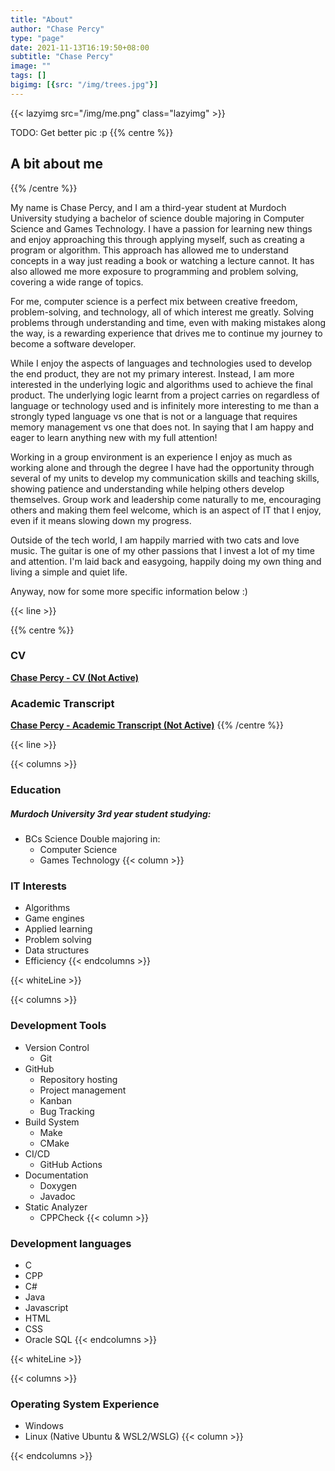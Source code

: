 ```yaml
---
title: "About"
author: "Chase Percy"
type: "page"
date: 2021-11-13T16:19:50+08:00
subtitle: "Chase Percy"
image: ""
tags: []
bigimg: [{src: "/img/trees.jpg"}]
---
```


{{< lazyimg src="/img/me.png" class="lazyimg" >}}

TODO: Get better pic :p
{{% centre %}}
## A bit about me
{{% /centre %}}

My name is Chase Percy, and I am a third-year student at Murdoch University studying a bachelor of science double 
majoring in Computer Science and Games Technology.
I have a passion for learning new things and enjoy approaching this through applying myself, such as creating a 
program or algorithm. This approach has allowed me to understand concepts in a way just reading a book or watching
a lecture cannot. It has also allowed me more exposure to programming and problem solving, covering a wide range of 
topics. 

For me, computer science is a perfect mix between creative freedom, problem-solving,
and technology, all of which interest me greatly. Solving problems through understanding and
time, even with making mistakes along the way, is a rewarding experience that drives me to
continue my journey to become a software developer.

While I enjoy the aspects of languages and technologies used to develop the end product, they are not my primary interest. 
Instead, I am more interested in the underlying logic and algorithms used to achieve
the final product. The underlying logic learnt from a project carries on regardless of language
or technology used and is infinitely more interesting to me than a strongly typed language vs one that is not or a 
language that requires memory management vs one that does not. In saying that
I am happy and eager to learn anything new with my full attention!

Working in a group environment is an experience I enjoy as much as working alone and through
the degree I have had the opportunity through several of my units to develop my communication skills
and teaching skills, showing patience and understanding while helping others develop themselves.
Group work and leadership come naturally to me, encouraging others and making them feel welcome,
which is an aspect of IT that I enjoy, even if it means slowing down my progress.

Outside of the tech world, I am happily married with two cats and love music. The guitar
is one of my other passions that I invest a lot of my time and attention. I'm laid back and easygoing, happily doing 
my own thing and living a simple and quiet life.

Anyway, now for some more specific information below :)

{{< line >}}

{{% centre %}}
### CV

__[Chase Percy - CV (Not Active)]()__


### Academic Transcript

__[Chase Percy - Academic Transcript (Not Active)]()__
{{% /centre %}}

{{< line >}}

{{< columns >}}
### Education
##### Murdoch University 3rd year student studying:
* BCs Science Double majoring in:
  * Computer Science
  * Games Technology
{{< column >}}
### IT Interests
* Algorithms
* Game engines
* Applied learning
* Problem solving
* Data structures
* Efficiency
{{< endcolumns >}}


{{< whiteLine >}}

{{< columns >}}
### Development Tools
* Version Control
  * Git
* GitHub
  * Repository hosting
  * Project management
  * Kanban
  * Bug Tracking
* Build System
  * Make
  * CMake
* CI/CD
  * GitHub Actions
* Documentation
  * Doxygen
  * Javadoc
* Static Analyzer
  * CPPCheck
{{< column >}}
### Development languages
 * C
 * CPP
 * C#
 * Java
 * Javascript
 * HTML
 * CSS
 * Oracle SQL
{{< endcolumns >}}

{{< whiteLine >}}

{{< columns >}}
### Operating System Experience
* Windows
* Linux (Native Ubuntu & WSL2/WSLG)
{{< column >}}

 
{{< endcolumns >}}
